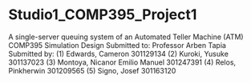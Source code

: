 # Studio1_COMP395_Project1

A single-server queuing system of an Automated Teller Machine (ATM)
COMP395 Simulation Design
Submitted to: Professor Arben Tapia
Submitted by:
(1) Edwards, Cameron				          301129134
(2) Kuroki, Yusuke				            301137023
(3) Montoya, Nicanor Emilio Manuel		301247391
(4) Relos, Pinkherwin  				        301209565
(5) Signo, Josef					            301163120

